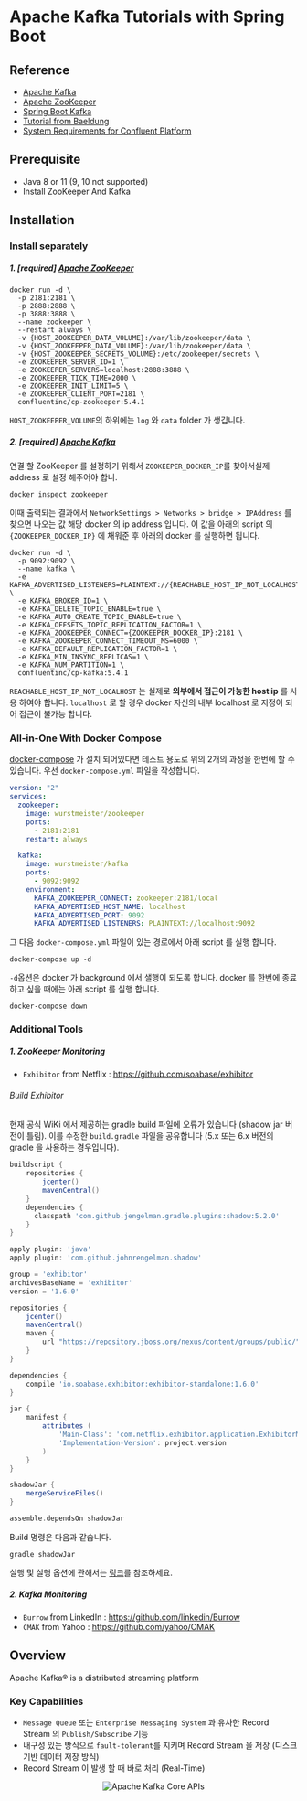 # Apache Kafka Tutorials with Spring Boot

## Reference

* [Apache Kafka](https://kafka.apache.org/)
* [Apache ZooKeeper](https://zookeeper.apache.org/)
* [Spring Boot Kafka](https://docs.spring.io/spring-boot/docs/2.2.6.RELEASE/reference/htmlsingle/#boot-features-kafka)
* [Tutorial from Baeldung](https://www.baeldung.com/spring-kafka)
* [System Requirements for Confluent Platform](https://docs.confluent.io/current/installation/system-requirements.html)

## Prerequisite

* Java 8 or 11 (9, 10 not supported)
* Install ZooKeeper And Kafka

## Installation

### Install separately

##### 1. [required] [Apache ZooKeeper](https://hub.docker.com/r/confluentinc/cp-zookeeper)

```shell script
docker run -d \
  -p 2181:2181 \
  -p 2888:2888 \
  -p 3888:3888 \
  --name zookeeper \
  --restart always \
  -v {HOST_ZOOKEEPER_DATA_VOLUME}:/var/lib/zookeeper/data \
  -v {HOST_ZOOKEEPER_DATA_VOLUME}:/var/lib/zookeeper/data \
  -v {HOST_ZOOKEEPER_SECRETS_VOLUME}:/etc/zookeeper/secrets \
  -e ZOOKEEPER_SERVER_ID=1 \
  -e ZOOKEEPER_SERVERS=localhost:2888:3888 \
  -e ZOOKEEPER_TICK_TIME=2000 \
  -e ZOOKEEPER_INIT_LIMIT=5 \
  -e ZOOKEEPER_CLIENT_PORT=2181 \
  confluentinc/cp-zookeeper:5.4.1
```
`HOST_ZOOKEEPER_VOLUME`의 하위에는 `log` 와 `data` folder 가 생깁니다.

##### 2. [required] [Apache Kafka](https://hub.docker.com/r/confluentinc/cp-kafka)

연결 할 ZooKeeper 를 설정하기 위해서 `ZOOKEEPER_DOCKER_IP`를 찾아서실제 address 로 설정 해주어야 합니.
```shell script
docker inspect zookeeper
```

이때 출력되는 결과에서 `NetworkSettings > Networks > bridge > IPAddress` 를 찾으면 나오는 값 해당 docker 의 ip address 입니다. 이 값을 아래의 script 의 `{ZOOKEEPER_DOCKER_IP}` 에 채워준 후 아래의 docker 를 실행하면 됩니다. 

```shell script
docker run -d \
  -p 9092:9092 \
  --name kafka \
  -e KAFKA_ADVERTISED_LISTENERS=PLAINTEXT://{REACHABLE_HOST_IP_NOT_LOCALHOST}:9092 \
  -e KAFKA_BROKER_ID=1 \
  -e KAFKA_DELETE_TOPIC_ENABLE=true \
  -e KAFKA_AUTO_CREATE_TOPIC_ENABLE=true \
  -e KAFKA_OFFSETS_TOPIC_REPLICATION_FACTOR=1 \
  -e KAFKA_ZOOKEEPER_CONNECT={ZOOKEEPER_DOCKER_IP}:2181 \
  -e KAFKA_ZOOKEEPER_CONNECT_TIMEOUT_MS=6000 \
  -e KAFKA_DEFAULT_REPLICATION_FACTOR=1 \
  -e KAFKA_MIN_INSYNC_REPLICAS=1 \
  -e KAFKA_NUM_PARTITION=1 \
  confluentinc/cp-kafka:5.4.1
```

`REACHABLE_HOST_IP_NOT_LOCALHOST` 는 실제로 **외부에서 접근이 가능한 host ip** 를 사용 하여야 합니다. `localhost` 로 할 경우 docker 자신의 내부 localhost 로 지정이 되어 접근이 불가능 합니다.  

### All-in-One With Docker Compose

[docker-compose](https://docs.docker.com/compose/install/) 가 설치 되어있다면 테스트 용도로 위의 2개의 과정을 한번에 할 수 있습니다. 우선 `docker-compose.yml` 파일을 작성합니다.
```yaml
version: "2"
services:
  zookeeper:
    image: wurstmeister/zookeeper
    ports:
      - 2181:2181
    restart: always

  kafka:
    image: wurstmeister/kafka
    ports:
      - 9092:9092
    environment:
      KAFKA_ZOOKEEPER_CONNECT: zookeeper:2181/local
      KAFKA_ADVERTISED_HOST_NAME: localhost
      KAFKA_ADVERTISED_PORT: 9092
      KAFKA_ADVERTISED_LISTENERS: PLAINTEXT://localhost:9092
```

그 다음 `docker-compose.yml` 파일이 있는 경로에서 아래 script 를 실행 합니다.
```shell script
docker-compose up -d
```

`-d`옵션은 docker 가 background 에서 샐행이 되도록 합니다. docker 를 한번에 종료하고 싶을 때에는 아래 script 를 실행 합니다.
```shell script
docker-compose down
```

### Additional Tools

##### 1. ZooKeeper Monitoring
* `Exhibitor` from Netflix : https://github.com/soabase/exhibitor

###### Build Exhibitor

현재 공식 WiKi 에서 제공하는 gradle build 파일에 오류가 있습니다 (shadow jar 버전이 틀림). 이를 수정한 `build.gradle` 파일을 공유합니다 (5.x 또는 6.x 버전의 gradle 을 사용하는 경우입니다).

```groovy
buildscript {
    repositories {
        jcenter()
        mavenCentral()
    }
    dependencies {
      classpath 'com.github.jengelman.gradle.plugins:shadow:5.2.0'
    }
}

apply plugin: 'java'
apply plugin: 'com.github.johnrengelman.shadow'

group = 'exhibitor'
archivesBaseName = 'exhibitor'
version = '1.6.0'

repositories {
    jcenter()
    mavenCentral()
    maven {
        url "https://repository.jboss.org/nexus/content/groups/public/"
    }
}

dependencies {
    compile 'io.soabase.exhibitor:exhibitor-standalone:1.6.0'
}

jar {
    manifest {
        attributes (
            'Main-Class': 'com.netflix.exhibitor.application.ExhibitorMain',
            'Implementation-Version': project.version
        )
    }
}

shadowJar {
    mergeServiceFiles()
}

assemble.dependsOn shadowJar
``` 

Build 명령은 다음과 같습니다.

```shell script
gradle shadowJar
```

실행 및 실행 옵션에 관해서는 [링크](https://github.com/soabase/exhibitor/wiki/Running-Exhibitor)를 참조하세요.

##### 2. Kafka Monitoring
* `Burrow` from LinkedIn : https://github.com/linkedin/Burrow
* `CMAK` from Yahoo : https://github.com/yahoo/CMAK

## Overview
Apache Kafka® is a distributed streaming platform

### Key Capabilities
* `Message Queue` 또는 `Enterprise Messaging System` 과 유사한 Record Stream 의 `Publish/Subscribe` 기능
* 내구성 있는 방식으로 `fault-tolerant`를 지키며 Record Stream 을 저장 (디스크 기반 데이터 저장 방식)
* Record Stream 이 발생 할 때 바로 처리 (Real-Time)

<p align="center">
  <img src="https://kafka.apache.org/24/images/kafka-apis.png" alt="Apache Kafka Core APIs"/>
</p>